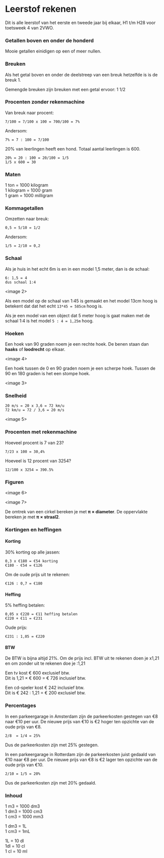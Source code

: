 # Leerstof rekenen

Dit is alle leerstof van het eerste en tweede jaar bij elkaar, H1 t/m H28 voor toetsweek 4 van 2VWO.

### Getallen boven en onder de honderd

Mooie getallen einidigen op een of meer nullen.

### Breuken

Als het getal boven en onder de deelstreep van een breuk hetzelfde is is de breuk 1.

Gemengde breuken zijn breuken met een getal ervoor: 1 1/2

### Procenten zonder rekenmachine

Van breuk naar procent:  
```
7/100 = 7/100 x 100 = 700/100 = 7%  
```

Andersom:  
```
7% = 7 : 100 = 7/100
```

20% van leerlingen heeft een hond. Totaal aantal leerlingen is 600.

```
20% = 20 : 100 = 20/100 = 1/5  
1/5 x 600 = 30
```

### Maten

1 ton = 1000 kilogram  
1 kilogram = 1000 gram  
1 gram = 1000 milligram  

### Kommagetallen

Omzetten naar breuk:  
```
0,5 = 5/10 = 1/2
```

Andersom:  
```
1/5 = 2/10 = 0,2
```

### Schaal

Als je huis in het echt 6m is en in een model 1,5 meter, dan is de schaal:

```
6: 1,5 = 4
dus schaal 1:4
```

<image 2>

Als een model op de schaal van 1:45 is gemaakt en het model 13cm hoog is betekent dat dat het echt `13*45 = 585cm` hoog is.

Als je een model van een object dat 5 meter hoog is gaat maken met de schaal 1:4 is het model `5 : 4 = 1,25m` hoog.

### Hoeken

Een hoek van 90 graden noem je een rechte hoek. De benen staan dan **haaks** of **loodrecht** op elkaar.

<image 4>

Een hoek tussen de 0 en 90 graden noem je een scherpe hoek. Tussen de 90 en 180 graden is het een stompe hoek.

<image 3>

### Snelheid

```
20 m/s = 20 x 3,6 = 72 km/u
72 km/u = 72 / 3,6 = 20 m/s
```

<image 5>

### Procenten met rekenmachine

Hoeveel procent is 7 van 23?  
```
7/23 x 100 = 30,4%
```

Hoeveel is 12 procent van 3254?  
```
12/100 x 3254 = 390.5%
```

### Figuren

<image 6>

<image 7>

De omtrek van een cirkel bereken je met **π × diameter**. De oppervlakte bereken je met **π × straal2**.

### Kortingen en heffingen

#### Korting

30% korting op alle jassen:  
```
0,3 x €180 = €54 korting
€180 - €54 = €126
```

Om de oude prijs uit te rekenen:  
```
€126 : 0,7 = €180
```

#### Heffing

5% heffing betalen:  
```
0,05 x €220 = €11 heffing betalen 
€220 + €11 = €231
```

Oude prijs:  
```
€231 : 1,05 = €220
```

#### BTW

De BTW is bijna altijd 21%. Om de prijs incl. BTW uit te rekenen doen je x1,21 en om zonder uit te rekenen doe je :1,21

Een tv kost € 600 exclusief btw.  
Dit is 1,21 × € 600 = € 726 inclusief btw.  

Een cd-speler kost € 242 inclusief btw.  
Dit is € 242 : 1,21 = € 200 exclusief btw.  

### Percentages

In een parkeergarage in Amsterdam zijn de parkeerkosten gestegen van €8 naar €10 per uur.
De nieuwe prijs van €10 is €2 hoger ten opzichte van de oude prijs van €8.

```
2/8  = 1/4 = 25%
```

Dus de parkeerkosten zijn met 25% gestegen.

In een parkeergarage in Rotterdam zijn de parkeerkosten juist gedaald van €10 naar €8 per uur.
De nieuwe prijs van €8 is €2 lager ten opzichte van de oude prijs van €10.

```
2/10 = 1/5 = 20%
```

Dus de parkeerkosten zijn met 20% gedaald.

### Inhoud

1 m3 = 1000 dm3  
1 dm3 = 1000 cm3  
1 cm3 = 1000 mm3  

1 dm3 = 1L  
1 cm3 = 1mL  

1L = 10 dl  
1dl = 10 cl  
1 cl = 10 ml  
